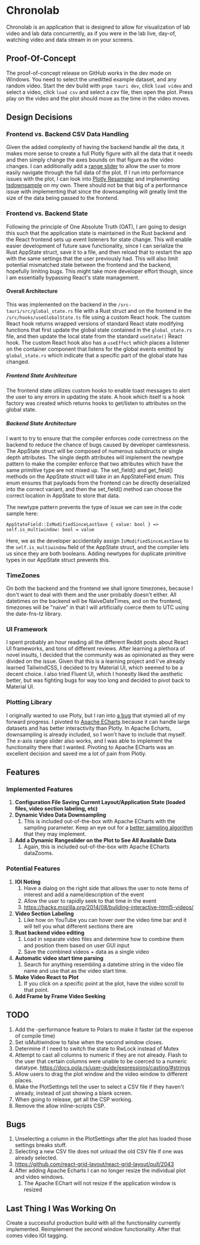 # Chronolab

Chronolab is an application that is designed to allow for visualization of lab video and lab data concurrently, as if you were in the lab live, day-of, watching video and data stream in on your screens.

## Proof-Of-Concept

The proof-of-concept release on GitHub works in the dev mode on Windows. You need to select the uneditted example dataset, and any random video. Start the dev build with `pnpm tauri dev`, click `load video` and select a video, click `load csv` and select a csv file, then open the plot. Press play on the video and the plot should move as the time in the video moves.

## Design Decisions

### Frontend vs. Backend CSV Data Handling

Given the added complexity of having the backend handle all the data, it makes more sense to create a full Plotly figure with all the data that it needs and then simply change the axes bounds on that figure as the video changes. I can additionally add a [range slider](https://plotly.com/javascript/time-series/#time-series-with-rangeslider) to allow the user to more easily navigate through the full data of the plot. If I run into performance issues with the plot, I can look into [Plotly Resampler](https://github.com/predict-idlab/plotly-resampler) and implementing [tsdownsample](https://github.com/predict-idlab/tsdownsample) on my own. There should not be that big of a performance issue with implementing that since the downsampling will greatly limit the size of the data being passed to the frontend.

### Frontend vs. Backend State

Following the principle of One Absolute Truth (OAT), I am going to design this such that the application state is maintained in the Rust backend and the React frontend sets up event listeners for state change. This will enable easier development of future save functionality, since I can serialize the Rust AppState struct, save it to a file, and then reload that to restart the app with the same settings that the user previously had. This will also limit potential mismatched state between the frontend and the backend, hopefully limiting bugs. This might take more developer effort though, since I am essentially bypassing React's state management.

#### Overall Architecture

This was implemented on the backend in the `/src-tauri/src/global_state.rs` file with a Rust struct and on the frontend in the `/src/hooks/useGlobalState.ts` file using a custom React hook. The custom React hook returns wrapped versions of standard React state modifying functions that first update the global state contained in the `global_state.rs` file, and then update the local state from the standard `useState()` React hook. The custom React hook also has a `useEffect` which places a listener on the container component that listens for the global events emitted by `global_state.rs` which indicate that a specific part of the global state has changed.

##### Frontend State Architecture

The frontend state utilizes custom hooks to enable toast messages to alert the user to any errors in updating the state. A hook which itself is a hook factory was created which returns hooks to get/listen to attributes on the global state.

##### Backend State Architecture

I want to try to ensure that the compiler enforces code correctness on the backend to reduce the chance of bugs caused by developer carelessness. The AppState struct will be composed of numerous substructs or single depth attributes. The single depth attributes will implement the newtype pattern to make the compiler enforce that two attributes which have the same primitive type are not mixed up. The set_field() and get_field() methods on the AppState struct will take in an AppStateField enum. This enum ensures that payloads from the frontend can be directly deserialized into the correct variant, and then the set_field() method can choose the correct location in AppState to store that data.

The newtype pattern prevents the type of issue we can see in the code sample here:

`AppStateField::IsModifiedSinceLastSave { value: bool } => self.is_multiwindow: bool = value`

Here, we as the developer accidentally assign `IsModifiedSinceLastSave` to the `self.is_multiwindow` field of the AppState struct, and the compiler lets us since they are both booleans. Adding newtypes for duplicate primitive types in our AppState struct prevents this.

### TimeZones

On both the backend and the frontend we shall ignore timezones, because I don't want to deal with them and the user probably doesn't either. All datetimes on the backend will be NaiveDateTimes, and on the frontend, timezones will be "naive" in that I will artificially coerce them to UTC using the date-fns-tz library.

### UI Framework

I spent probably an hour reading all the different Reddit posts about React UI frameworks, and tons of different reviews. After learning a plethora of novel insults, I decided that the community was as opinionated as they were divided on the issue. Given that this is a learning project and I've already learned TailwindCSS, I decided to try Material UI, which seemed to be a decent choice. I also tried Fluent UI, which I honestly liked the aesthetic better, but was fighting bugs for way too long and decided to pivot back to Material UI.

### Plotting Library

I originally wanted to use Ploty, but I ran into [a bug](https://community.plotly.com/t/webgl-is-not-supported-by-your-browser-for-scatter3d-on-safari-13-3-1-and-chrome-83-0-4103-106/41469) that stymied all of my forward progress. I pivoted to [Apache ECharts](https://dev.to/manufac/using-apache-echarts-with-react-and-typescript-353k) because it can handle large datasets and has better interactivity than Plotly. In Apache Echarts, downsampling is already included, so I won't have to include that myself. The x-axis range slider also works, and I was able to implement the functionality there that I wanted. Pivoting to Apache ECharts was an excellent decision and saved me a lot of pain from Plotly.

## Features

### Implemented Features

1. **Configuration File Saving Current Layout/Application State (loaded files, video section labeling, etc)**
2. **Dynamic Video Data Downsampling**
   1. This is included out-of-the-box with Apache ECharts with the sampling parameter. Keep an eye out for a [better sampling algorithm](https://github.com/apache/echarts/issues/20422) that they may implement.
3. **Add a Dynamic Rangeslider on the Plot to See All Available Data**
   1. Again, this is included out-of-the-box with Apache ECharts dataZooms.

### Potential Features

1. **IOI Noting**
   1. Have a dialog on the right side that allows the user to note items of interest and add a name/description of the event
   2. Allow the user to rapidly seek to that time in the event
   3. <https://hacks.mozilla.org/2014/08/building-interactive-html5-videos/>
2. **Video Section Labeling**
   1. Like how on YouTube you can hover over the video time bar and it will tell you what different sections there are
3. **Rust backend video editing**
   1. Load in separate video files and determine how to combine them and position them based on user GUI input
   2. Save the combined videos + data as a single video
4. **Automatic video start time parsing**
   1. Search for anything resembling a datetime string in the video file name and use that as the video start time.
5. **Make Video React to Plot**
   1. If you click on a specific point at the plot, have the video scroll to that point.
6. **Add Frame by Frame Video Seeking**

## TODO

1. Add the -performance feature to Polars to make it faster (at the expense of compile time)
2. Set isMultiwindow to false when the second window closes.
3. Determine if I need to switch the state to RwLock instead of Mutex
4. Attempt to cast all columns to numeric if they are not already. Flash to the user that certain columns were unable to be coerced to a numeric datatype. <https://docs.pola.rs/user-guide/expressions/casting/#strings>
5. Allow users to drag the plot window and the video window to different places.
6. Make the PlotSettings tell the user to select a CSV file if they haven't already, instead of just showing a blank screen.
7. When going to release, get all the CSP working.
8. Remove the allow inline-scripts CSP.

## Bugs

1. Unselecting a column in the PlotSettings after the plot has loaded those settings breaks stuff.
2. Selecting a new CSV file does not unload the old CSV file if one was already selected.
3. <https://github.com/react-grid-layout/react-grid-layout/pull/2043>
4. After adding Apache Echarts I can no longer resize the individual plot and video windows.
   1. The Apache EChart will not resize if the application window is resized

## Last Thing I Was Working On

Create a successful production build with all the functionality currently implemented.
Reimplement the second window functionality.
After that comes video IOI tagging.
